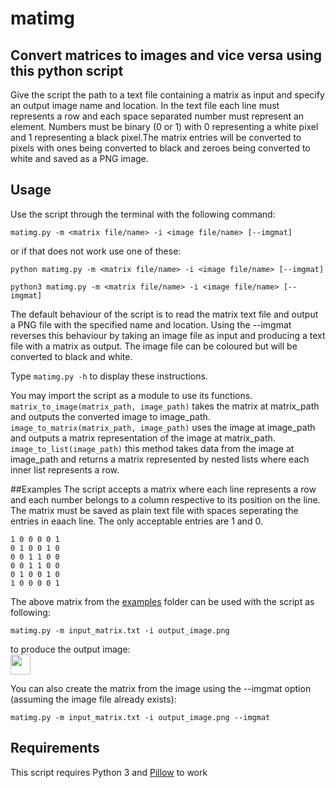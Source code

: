 # matimg

## Convert matrices to images and vice versa using this python script
Give the script the path to a text file containing a matrix as input and specify an output image name and location. In the text file each line must represents a row and each space separated number must represent an element. Numbers must be binary (0 or 1) with 0 representing a white pixel and 1 representing a black pixel.The matrix entries will be converted to pixels with ones being converted to black and zeroes being converted to white and saved as a PNG image.

## Usage
Use the script through the terminal with the following command:
```
matimg.py -m <matrix file/name> -i <image file/name> [--imgmat]
```
or if that does not work use one of these:
```
python matimg.py -m <matrix file/name> -i <image file/name> [--imgmat]
```
```
python3 matimg.py -m <matrix file/name> -i <image file/name> [--imgmat]
```
The default behaviour of the script is to read the matrix text file and output a PNG file with the specified name and location. Using the --imgmat reverses this behaviour by taking an image file as input and producing a text file with a matrix as output. The image file can be coloured but will be converted to black and white.

Type ```matimg.py -h``` to display these instructions.

You may import the script as a module to use its functions.
```matrix_to_image(matrix_path, image_path)``` takes the matrix at matrix_path and outputs the converted image to image_path.
```image_to_matrix(matrix_path, image_path)``` uses the image at image_path and outputs a matrix representation of the image at matrix_path.
```image_to_list(image_path)``` this method takes data from the image at image_path and returns a matrix represented by nested lists where each inner list represents a row.

##Examples
The script accepts a matrix where each line represents a row and each number belongs to a column respective to its position on the line. The matrix must be saved as plain text file with spaces seperating the entries in eaach line. The only acceptable entries are 1 and 0.

```
1 0 0 0 0 1
0 1 0 0 1 0
0 0 1 1 0 0
0 0 1 1 0 0
0 1 0 0 1 0
1 0 0 0 0 1
```

The above matrix from the [examples](/examples) folder can be used with the script as following:
``` 
matimg.py -m input_matrix.txt -i output_image.png 
```
to produce the output image:
<br>
<img src="examples/output_image.png" width="32" height="32">
<br>

You can also create the matrix from the image using the --imgmat option (assuming the image file already exists):
``` 
matimg.py -m input_matrix.txt -i output_image.png --imgmat
```


## Requirements

This script requires Python 3 and [Pillow](https://github.com/python-pillow/Pillow) to work
